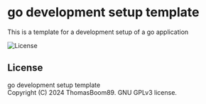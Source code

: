 # go development setup template

This is a template for a development setup of a go application

![License](https://img.shields.io/badge/license-GNU%20GPLv3-green?style=for-the-badge)

## License

go development setup template \
Copyright (C) 2024 ThomasBoom89. GNU GPLv3 license.
